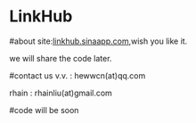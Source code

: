 LinkHub
=======
#about
site:[linkhub.sinaapp.com](http://linkhub.sinaapp.com),wish you like it.

we will share the code later.


#contact us
v.v.  : hewwcn(at)qq.com

rhain : rhainliu(at)gmail.com

#code
will be soon

